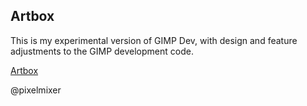 ## Artbox

This is my experimental version of GIMP Dev, with design and feature adjustments to the GIMP development code.

[Artbox](https://script-fu.github.io/artbox/)

@pixelmixer
